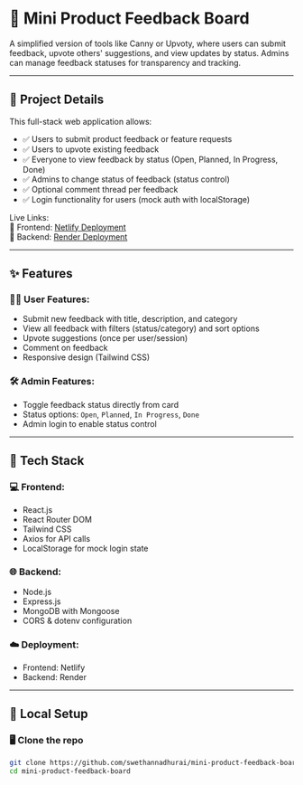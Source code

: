 # 📝 Mini Product Feedback Board

A simplified version of tools like Canny or Upvoty, where users can submit feedback, upvote others' suggestions, and view updates by status. Admins can manage feedback statuses for transparency and tracking.

---

## 📌 Project Details

This full-stack web application allows:

- ✅ Users to submit product feedback or feature requests  
- ✅ Users to upvote existing feedback  
- ✅ Everyone to view feedback by status (Open, Planned, In Progress, Done)  
- ✅ Admins to change status of feedback (status control)  
- ✅ Optional comment thread per feedback  
- ✅ Login functionality for users (mock auth with localStorage)

Live Links:  
🔹 Frontend: [Netlify Deployment](https://elegant-dango-a46668.netlify.app)  
🔹 Backend: [Render Deployment](https://mini-product-feedback-board.onrender.com)

---

## ✨ Features

### 🧑‍💻 User Features:
- Submit new feedback with title, description, and category
- View all feedback with filters (status/category) and sort options
- Upvote suggestions (once per user/session)
- Comment on feedback
- Responsive design (Tailwind CSS)

### 🛠️ Admin Features:
- Toggle feedback status directly from card
- Status options: `Open`, `Planned`, `In Progress`, `Done`
- Admin login to enable status control

---

## 🧰 Tech Stack

### 💻 Frontend:
- React.js
- React Router DOM
- Tailwind CSS
- Axios for API calls
- LocalStorage for mock login state

### 🌐 Backend:
- Node.js
- Express.js
- MongoDB with Mongoose
- CORS & dotenv configuration

### ☁️ Deployment:
- Frontend: Netlify
- Backend: Render

---

## 🧪 Local Setup

### 🖥️ Clone the repo
```bash
git clone https://github.com/swethannadhurai/mini-product-feedback-board.git
cd mini-product-feedback-board
